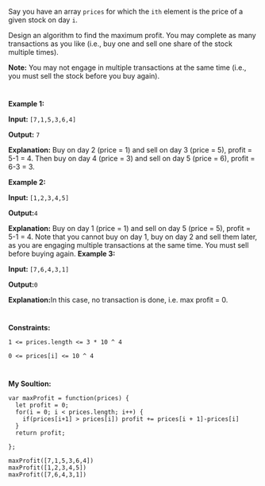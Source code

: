 Say you have an array ```prices``` for which the `ith` element is the price of a given stock on day `i`.

Design an algorithm to find the maximum profit. You may complete as many transactions as you like (i.e., buy one and sell one share of the stock multiple times).

<b>Note:</b> You may not engage in multiple transactions at the same time (i.e., you must sell the stock before you buy again).
#
<b>Example 1:</b>

<b>Input: </b> `[7,1,5,3,6,4]`

<b>Output:</b> `7`

<b>Explanation:</b> Buy on day 2 (price = 1) and sell on day 3 (price = 5), profit = 5-1 = 4.
             Then buy on day 4 (price = 3) and sell on day 5 (price = 6), profit = 6-3 = 3.

<b>Example 2:</b>

<b>Input: </b>`[1,2,3,4,5]`

<b>Output:</b>`4`

<b>Explanation:</b>  Buy on day 1 (price = 1) and sell on day 5 (price = 5), profit = 5-1 = 4.
             Note that you cannot buy on day 1, buy on day 2 and sell them later, as you are
             engaging multiple transactions at the same time. You must sell before buying again.
<b>Example 3:</b>

<b>Input: </b> `[7,6,4,3,1]`

<b>Output:</b>`0`

<b>Explanation:</b>In this case, no transaction is done, i.e. max profit = 0.
#
<b>Constraints:</b>

```1 <= prices.length <= 3 * 10 ^ 4```

```0 <= prices[i] <= 10 ^ 4```
#
<b>My Soultion:</b>
````
var maxProfit = function(prices) {
  let profit = 0;
  for(i = 0; i < prices.length; i++) {
    if(prices[i+1] > prices[i]) profit += prices[i + 1]-prices[i]
  }
  return profit;
 
};

maxProfit([7,1,5,3,6,4])
maxProfit([1,2,3,4,5])
maxProfit([7,6,4,3,1])
````
